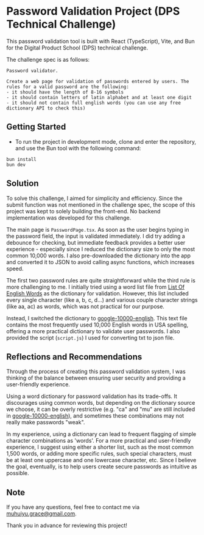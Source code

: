 # Password Validation Project (DPS Technical Challenge)

This password validation tool is built with React (TypeScript), Vite, and Bun for the Digital Product School (DPS) technical challenge.

The challenge spec is as follows:

```
Password validator.

Create a web page for validation of passwords entered by users. The rules for a valid password are the following:
- it should have the length of 8-16 symbols
- it should contain letters of latin alphabet and at least one digit
- it should not contain full english words (you can use any free dictionary API to check this)

```

## Getting Started

- To run the project in development mode, clone and enter the repository, and use the Bun tool with the following command:

```
bun install
bun dev
```

## Solution

To solve this challenge, I aimed for simplicity and efficiency. Since the submit function was not mentioned in the challenge spec, the scope of this project was kept to solely building the front-end. No backend implementation was developed for this challenge.

The main page is `PasswordPage.tsx`. As soon as the user begins typing in the password field, the input is validated immediately. I did try adding a debounce for checking, but immediate feedback provides a better user experience - especially since I reduced the dictionary size to only the most common 10,000 words. I also pre-downloaded the dictionary into the app and converted it to JSON to avoid calling async functions, which increases speed.

The first two password rules are quite straightforward while the third rule is more challenging to me. I initially tried using a word list file from [List Of English Words](https://github.com/dwyl/english-words/) as the dictionary for validation. However, this list included every single character (like a, b, c, d...) and various couple character strings (like aa, ac) as words, which was not practical for our purpose.

Instead, I switched the dictionary to [google-10000-english](https://github.com/first20hours/google-10000-english). This text file contains the most frequently used 10,000 English words in USA spelling, offering a more practical dictionary to validate user passwords. I also provided the script (`script.js`) I used for converting txt to json file.

## Reflections and Recommendations

Through the process of creating this password validation system, I was thinking of the balance between ensuring user security and providing a user-friendly experience.

Using a word dictionary for password validation has its trade-offs. It discourages using common words, but depending on the dictionary source we choose, it can be overly restrictive (e.g. "ca" and "mu" are still included in [google-10000-english](https://github.com/first20hours/google-10000-english)), and sometimes these combinations may not really make passwords "weak".

In my experience, using a dictionary can lead to frequent flagging of simple character combinations as 'words'. For a more practical and user-friendly experience, I suggest using either a shorter list, such as the most common 1,500 words, or adding more specific rules, such special characters, must be at least one uppercase and one lowercase character, etc. Since I believe the goal, eventually, is to help users create secure passwords as intuitive as possible.

## Note

If you have any questions, feel free to contact me via muhuiyu.grace@gmail.com.

Thank you in advance for reviewing this project!

